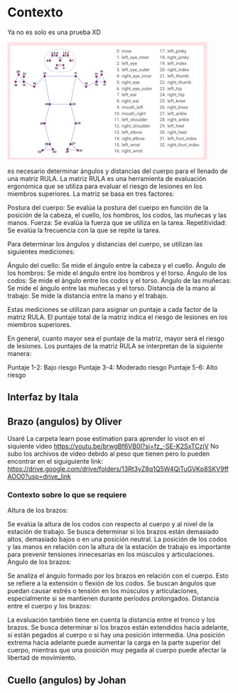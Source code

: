 # Contexto
Ya no es solo es una prueba XD

![img_1.png](img_1.png)

es necesario determinar ángulos y distancias del cuerpo para el llenado de una matriz RULA. 
La matriz RULA es una herramienta de evaluación ergonómica que se utiliza para evaluar el 
riesgo de lesiones en los miembros superiores. La matriz se basa en tres factores:

Postura del cuerpo: Se evalúa la postura del cuerpo en función de la posición de la cabeza, 
el cuello, los hombros, los codos, las muñecas y las manos.
Fuerza: Se evalúa la fuerza que se utiliza en la tarea.
Repetitividad: Se evalúa la frecuencia con la que se repite la tarea.

Para determinar los ángulos y distancias del cuerpo, se utilizan las siguientes mediciones:

Ángulo del cuello: Se mide el ángulo entre la cabeza y el cuello.
Ángulo de los hombros: Se mide el ángulo entre los hombros y el torso.
Ángulo de los codos: Se mide el ángulo entre los codos y el torso.
Ángulo de las muñecas: Se mide el ángulo entre las muñecas y el torso.
Distancia de la mano al trabajo: Se mide la distancia entre la mano y el trabajo.

Estas mediciones se utilizan para asignar un puntaje a cada factor de la matriz RULA. El 
puntaje total de la matriz indica el riesgo de lesiones en los miembros superiores.

En general, cuanto mayor sea el puntaje de la matriz, mayor será el riesgo de lesiones. Los
puntajes de la matriz RULA se interpretan de la siguiente manera:

Puntaje 1-2: Bajo riesgo
Puntaje 3-4: Moderado riesgo
Puntaje 5-6: Alto riesgo

## Interfaz by Itala


## Brazo (angulos) by Oliver
Usaré La carpeta learn pose estimation para aprender lo visot en el siquiente video 
https://youtu.be/brwgBf6VB0I?si=fz_-SE-K2SxTCzjV
No subo los archivos de video debido al peso que tienen pero lo pueden encontrar en el siguiguiente link:
https://drive.google.com/drive/folders/13Rt3yZ8q1Q5W4QiTuGVKp8SKV9ffAOO0?usp=drive_link
### Contexto sobre lo que se requiere

Altura de los brazos:

Se evalúa la altura de los codos con respecto al cuerpo y al nivel de la estación de trabajo. Se busca determinar si los brazos están demasiado altos, demasiado bajos o en una posición neutral.
La posición de los codos y las manos en relación con la altura de la estación de trabajo es importante para prevenir tensiones innecesarias en los músculos y articulaciones.
Ángulo de los brazos:

Se analiza el ángulo formado por los brazos en relación con el cuerpo. Esto se refiere a la extensión o flexión de los codos.
Se buscan ángulos que puedan causar estrés o tensión en los músculos y articulaciones, especialmente si se mantienen durante períodos prolongados.
Distancia entre el cuerpo y los brazos:

La evaluación también tiene en cuenta la distancia entre el tronco y los brazos. Se busca determinar si los brazos están extendidos hacia adelante, si están pegados al cuerpo o si hay una posición intermedia.
Una posición extrema hacia adelante puede aumentar la carga en la parte superior del cuerpo, mientras que una posición muy pegada al cuerpo puede afectar la libertad de movimiento.

## Cuello (angulos) by Johan



